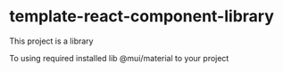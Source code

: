 # template-react-component-library

This project is a library

To using required installed lib @mui/material to your project
